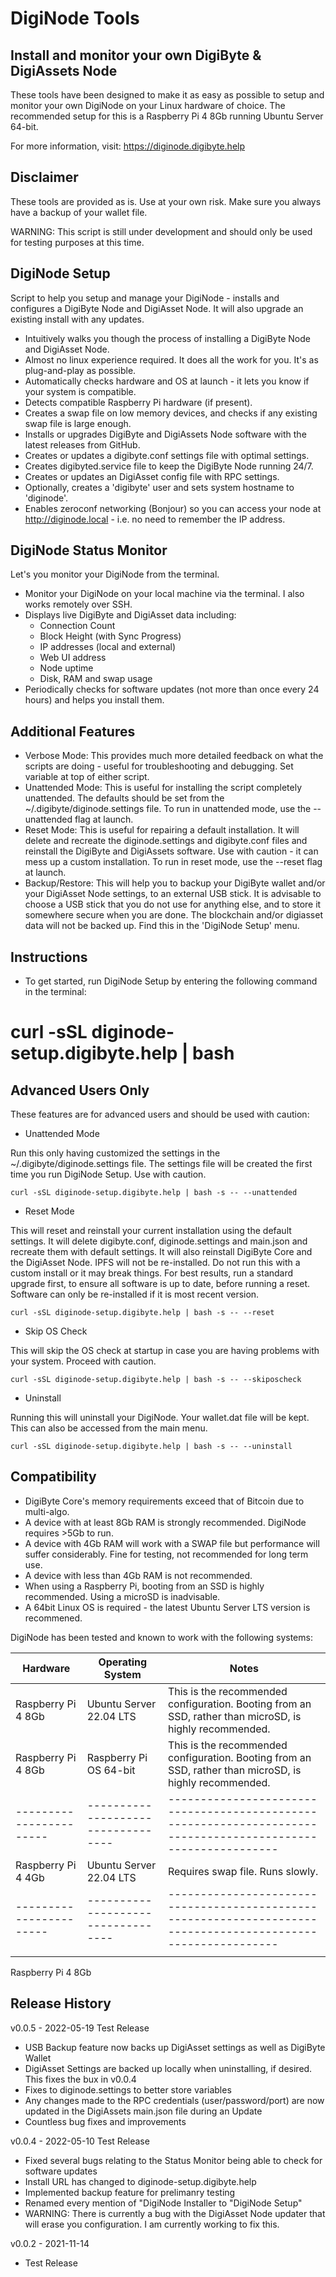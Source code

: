 # DigiNode Tools

## Install and monitor your own DigiByte & DigiAssets Node

These tools have been designed to make it as easy as possible to setup and monitor your own DigiNode on your Linux hardware of choice. The recommended setup for this is a Raspberry Pi 4 8Gb running Ubuntu Server 64-bit.

For more information, visit: https://diginode.digibyte.help

## Disclaimer

These tools are provided as is. Use at your own risk. Make sure you always have a backup of your wallet file. 

WARNING: This script is still under development and should only be used for testing purposes at this time.


## DigiNode Setup

Script to help you setup and manage your DigiNode - installs and configures a DigiByte Node and DigiAsset Node. It will also upgrade an existing install with any updates.

- Intuitively walks you though the process of installing a DigiByte Node and DigiAsset Node.
- Almost no linux experience required. It does all the work for you. It's as plug-and-play as possible.
- Automatically checks hardware and OS at launch - it lets you know if your system is compatible.
- Detects compatible Raspberry Pi hardware (if present).
- Creates a swap file on low memory devices, and checks if any existing swap file is large enough.
- Installs or upgrades DigiByte and DigiAssets Node software with the latest releases from GitHub.
- Creates or updates a digibyte.conf settings file with optimal settings.
- Creates digibyted.service file to keep the DigiByte Node running 24/7.
- Creates or updates an DigiAsset config file with RPC settings. 
- Optionally, creates a 'digibyte' user and sets system hostname to 'diginode'.
- Enables zeroconf networking (Bonjour) so you can access your node at http://diginode.local - i.e. no need to remember the IP address.


## DigiNode Status Monitor

Let's you monitor your DigiNode from the terminal.

- Monitor your DigiNode on your local machine via the terminal. I also works remotely over SSH.
- Displays live DigiByte and DigiAsset data including:
    + Connection Count
    + Block Height (with Sync Progress)
    + IP addresses (local and external)
    + Web UI address 
    + Node uptime
    + Disk, RAM and swap usage
- Periodically checks for software updates (not more than once every 24 hours) and helps you install them.


## Additional Features

- Verbose Mode: This provides much more detailed feedback on what the scripts are doing - useful for troubleshooting and debugging. Set variable at top of either script.
- Unattended Mode: This is useful for installing the script completely unattended. The defaults should be set from the ~/.digibyte/diginode.settings file. To run in unattended mode, use the --unattended flag at launch.
- Reset Mode: This is useful for repairing a default installation. It will delete and recreate the diginode.settings and digibyte.conf files and reinstall the DigiByte and DigiAssets software. Use with caution - it can mess up a custom installation. To run in reset mode, use the --reset flag at launch.
- Backup/Restore: This will help you to backup your DigiByte wallet and/or your DigiAsset Node settings, to an external USB stick. It is advisable to choose a USB stick that you do not use for anything else, and to store it somewhere secure when you are done. The blockchain and/or digiasset data will not be backed up. Find this in the 'DigiNode Setup' menu.


## Instructions

- To get started, run DigiNode Setup by entering the following command in the terminal:

# curl -sSL diginode-setup.digibyte.help | bash



## Advanced Users Only

These features are for advanced users and should be used with caution:

- Unattended Mode

Run this only having customized the settings in the ~/.digibyte/diginode.settings file. The settings file will be created the first time you run DigiNode Setup. Use with caution.

```curl -sSL diginode-setup.digibyte.help | bash -s -- --unattended```

- Reset Mode

This will reset and reinstall your current installation using the default settings. It will delete digibyte.conf, diginode.settings and main.json and recreate them with default settings. It will also reinstall DigiByte Core and the DigiAsset Node. IPFS will not be re-installed. Do not run this with a custom install or it may break things. For best results, run a standard upgrade first, to ensure all software is up to date, before running a reset. Software can only be re-installed if it is most recent version.

```curl -sSL diginode-setup.digibyte.help | bash -s -- --reset```

- Skip OS Check

This will skip the OS check at startup in case you are having problems with your system. Proceed with caution.

```curl -sSL diginode-setup.digibyte.help | bash -s -- --skiposcheck```

- Uninstall

Running this will uninstall your DigiNode. Your wallet.dat file will be kept. This can also be accessed from the main menu.

```curl -sSL diginode-setup.digibyte.help | bash -s -- --uninstall```

## Compatibility

- DigiByte Core's memory requirements exceed that of Bitcoin due to multi-algo.
- A device with at least 8Gb RAM is strongly recommended. DigiNode requires >5Gb to run.
- A device with 4Gb RAM will work with a SWAP file but performance will suffer considerably. Fine for testing, not recommended for long term use.
- A device with less than 4Gb RAM is not recommended.
- When using a Raspberry Pi, booting from an SSD is highly recommended. Using a microSD is inadvisable.
- A 64bit Linux OS is required - the latest Ubuntu Server LTS version is recommened.

DigiNode has been tested and known to work with the following systems:

| **Hardware**          | **Operating System**             | **Notes**                                                                                                   |
|-----------------------|----------------------------------|-------------------------------------------------------------------------------------------------------------|
| Raspberry Pi 4 8Gb    | Ubuntu Server 22.04 LTS          | This is the recommended configuration. Booting from an SSD, rather than microSD, is highly recommended.     |
| Raspberry Pi 4 8Gb    | Raspberry Pi OS 64-bit           | This is the recommended configuration. Booting from an SSD, rather than microSD, is highly recommended.     |
|-----------------------|----------------------------------|-------------------------------------------------------------------------------------------------------------|
| Raspberry Pi 4 4Gb    | Ubuntu Server 22.04 LTS          | Requires swap file. Runs slowly.                                                                            |
|-----------------------|----------------------------------|-------------------------------------------------------------------------------------------------------------|
|                       |                                  |                                                                                                             |


Raspberry Pi 4 8Gb

## Release History

v0.0.5 - 2022-05-19 Test Release
- USB Backup feature now backs up DigiAsset settings as well as DigiByte Wallet
- DigiAsset Settings are backed up locally when uninstalling, if desired. This fixes the bux in v0.0.4
- Fixes to diginode.settings to better store variables
- Any changes made to the RPC credentials (user/password/port) are now updated in the DigiAssets main.json file during an Update
- Countless bug fixes and improvements

v0.0.4 - 2022-05-10 Test Release
- Fixed several bugs relating to the Status Monitor being able to check for software updates
- Install URL has changed to diginode-setup.digibyte.help
- Implemented backup feature for prelimanry testing
- Renamed every mention of "DigiNode Installer to "DigiNode Setup"
- WARNING: There is currently a bug with the DigiAsset Node updater that will erase you configuration. I  am currently working to fix this.

v0.0.2 - 2021-11-14
- Test Release